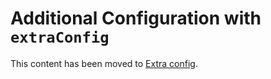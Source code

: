 # Additional Configuration with `extraConfig`

This content has been moved to [Extra config](https://grafana.com/docs/grafana-cloud/monitor-infrastructure/kubernetes-monitoring/configuration/helm-chart-config/helm-chart/customize-helm-chart/#extra-config).